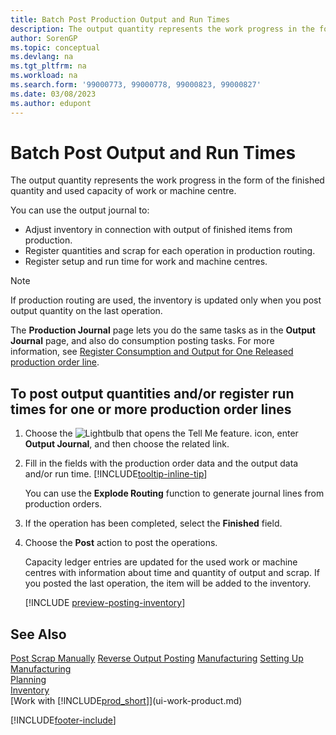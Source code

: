 ```yaml
---
title: Batch Post Production Output and Run Times
description: The output quantity represents the work progress in the form of the finished quantity and used capacity of work or machine centre.
author: SorenGP
ms.topic: conceptual
ms.devlang: na
ms.tgt_pltfrm: na
ms.workload: na
ms.search.form: '99000773, 99000778, 99000823, 99000827'
ms.date: 03/08/2023
ms.author: edupont
---
```

# Batch Post Output and Run Times

The output quantity represents the work progress in the form of the finished quantity and used capacity of work or machine centre.

You can use the output journal to:

* Adjust inventory in connection with output of finished items from production.
* Register quantities and scrap for each operation in production routing.
* Register setup and run time for work and machine centres.

> [!NOTE]
> If production routing are used, the inventory is updated only when you post output quantity on the last operation.

The **Production Journal** page lets you do the same tasks as in the **Output Journal** page, and also do consumption posting tasks. For more information, see [Register Consumption and Output for One Released production order line](production-how-to-register-consumption-and-output.md).

## To post output quantities and/or register run times for one or more production order lines

1. Choose the ![Lightbulb that opens the Tell Me feature.](media/ui-search/search_small.png "Tell me what you want to do") icon, enter **Output Journal**, and then choose the related link.  
2. Fill in the fields with the production order data and the output data and/or run time. [!INCLUDE[tooltip-inline-tip](includes/tooltip-inline-tip_md.md)]
  
    You can use the **Explode Routing** function to generate journal lines from production orders.
  
3. If the operation has been completed, select the **Finished** field.  
4. Choose the **Post** action to post the operations.

    Capacity ledger entries are updated for the used work or machine centres with information about time and quantity of output and scrap. If you posted the last operation, the item will be added to the inventory.

    [!INCLUDE [preview-posting-inventory](includes/preview-posting-inventory.md)]

## See Also

[Post Scrap Manually](production-how-to-post-scrap.md)
[Reverse Output Posting](production-how-to-reverse-output-posting.md)
[Manufacturing](production-manage-manufacturing.md)
[Setting Up Manufacturing](production-configure-production-processes.md)  
[Planning](production-planning.md)  
[Inventory](inventory-manage-inventory.md)  
[Work with [!INCLUDE[prod_short](includes/prod_short.md)]](ui-work-product.md)


[!INCLUDE[footer-include](includes/footer-banner.md)]
